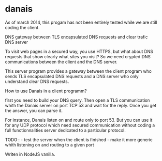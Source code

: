 danais
======
As of march 2014, this progam has not been entirely tested while we are still coding the client.

DNS gateway between TLS encapsulated DNS requests and clear trafic DNS server

To visit web pages in a secured way, you use HTTPS, but what about DNS requests that show clearly what sites you visit?
So we need crypted DNS communications between the client and the DNS server.

This server program provides a gateway between the client program who sends TLS encapsulated DNS requests and a DNS server who only understand clear DNS requests.

How to use Danais in a client programm?

first you need to build your DNS query.
Then open a TLS communication whith the Danais server on port TCP 53 and wait for the reply.
Once you get the answer, you can parse it.

For instance, Danais listen on and route only to port 53. But you can use it for any UDP protocol which need secured communication without coding a full functionnalities server dedicated to a particular protocol.

TODO :
	- test the server when the client is finished
	- make it more generic whith listening on and routing to a given port

Writen in NodeJS vanilla.
